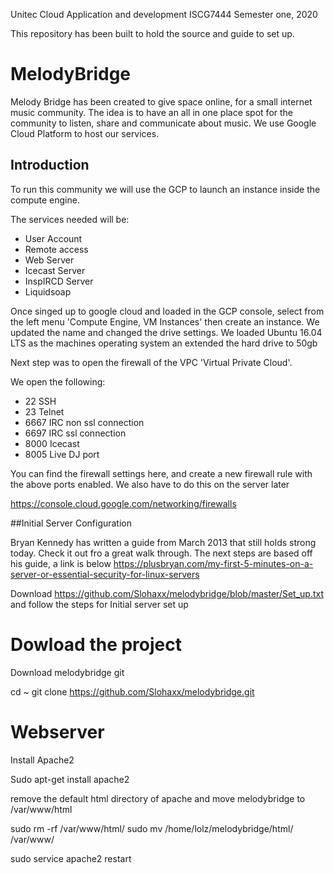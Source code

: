 Unitec Cloud Application and development ISCG7444
Semester one, 2020

This repository has been built to hold the source and guide to set up.

# MelodyBridge 

Melody Bridge has been created to give space online, for a small internet music community. The idea is to have an all in one place spot for the community to listen, share and communicate about music. We use Google Cloud Platform to host our services.

## Introduction

To run this community we will use the GCP to launch an instance inside the compute engine.

The services needed will be:
  - User Account 
  - Remote access
  - Web Server
  - Icecast Server
  - InspIRCD Server
  - Liquidsoap
  
  Once singed up to google cloud and loaded in the GCP console, select from the left menu 'Compute Engine, VM Instances' then create an instance. We updated the name and changed the drive settings. We loaded Ubuntu 16.04 LTS as the machines operating system an extended the hard drive to 50gb

Next step was to open the firewall of the VPC 'Virtual Private Cloud'. 

We open the following:
  - 22 SSH
  - 23 Telnet
  - 6667 IRC non ssl connection
  - 6697 IRC ssl connection
  - 8000 Icecast 
  - 8005 Live DJ port

You can find the firewall settings here, and create a new firewall rule with the above ports enabled. We also have to do this on the server later

https://console.cloud.google.com/networking/firewalls

##Initial Server Configuration

Bryan Kennedy has written a guide from March 2013 that still holds strong today. Check it out fro a great walk through.
The next steps are based off his guide, a link is below
https://plusbryan.com/my-first-5-minutes-on-a-server-or-essential-security-for-linux-servers

Download https://github.com/Slohaxx/melodybridge/blob/master/Set_up.txt and follow the steps for Initial server set up 

# Dowload the project

Download melodybridge git

cd ~
git clone https://github.com/Slohaxx/melodybridge.git


# Webserver

Install Apache2

Sudo apt-get install apache2

remove the default html directory of apache and move melodybridge to /var/www/html

sudo rm -rf /var/www/html/
sudo mv /home/lolz/melodybridge/html/ /var/www/

sudo service apache2 restart






